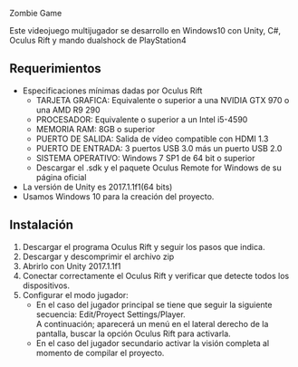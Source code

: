 Zombie Game

Este videojuego multijugador se desarrollo en Windows10 con Unity, C#, Oculus Rift y mando dualshock de PlayStation4

Requerimientos
--------------
- Especificaciones mínimas dadas por Oculus Rift
  * TARJETA GRAFICA: Equivalente o superior a una NVIDIA GTX 970 o una AMD R9 290
  * PROCESADOR: Equivalente o superior a un Intel i5-4590
  * MEMORIA RAM: 8GB o superior
  * PUERTO DE SALIDA: Salida de vídeo compatible con HDMI 1.3
  * PUERTO DE ENTRADA: 3 puertos USB 3.0 más un puerto USB 2.0
  * SISTEMA OPERATIVO: Windows 7 SP1 de 64 bit o superior
  * Descargar el .sdk y el paquete Oculus Remote for Windows de su página oficial
- La versión de Unity es 2017.1.1f1(64 bits)
- Usamos Windows 10 para la creación del proyecto.

Instalación
------------
1. Descargar el programa Oculus Rift y seguir los pasos que indica.
2. Descargar y descomprimir el archivo zip
3. Abrirlo con Unity 2017.1.1f1
4. Conectar correctamente el Oculus Rift y verificar que detecte todos los dispositivos.
5. Configurar el modo jugador:
   * En el caso del jugador principal se tiene que seguir la siguiente secuencia: Edit/Proyect Settings/Player.  
     A continuación; aparecerá un menú en el lateral derecho de la pantalla, buscar la opción Oculus Rift para activarla.
   * En el caso del jugador secundario activar la visión completa al momento de compilar el proyecto.
